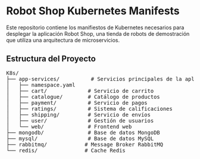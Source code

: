 # Robot Shop Kubernetes Manifests

Este repositorio contiene los manifiestos de Kubernetes necesarios para desplegar la aplicación Robot Shop, una tienda de robots de demostración que utiliza una arquitectura de microservicios.

## Estructura del Proyecto

<pre>
K8s/
├── app-services/          # Servicios principales de la aplicación
│   ├── namespace.yaml
│   ├── cart/             # Servicio de carrito
│   ├── catalogue/        # Catálogo de productos
│   ├── payment/          # Servicio de pagos
│   ├── ratings/          # Sistema de calificaciones
│   ├── shipping/         # Servicio de envíos
│   ├── user/             # Gestión de usuarios
│   └── web/              # Frontend web
├── mongodb/              # Base de datos MongoDB
├── mysql/                # Base de datos MySQL
├── rabbitmq/            # Message Broker RabbitMQ
└── redis/               # Cache Redis
</pre>

